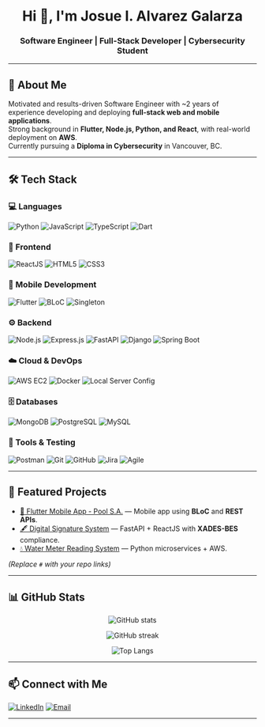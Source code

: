 <!-- Banner o título -->
<h1 align="center">Hi 👋, I'm Josue I. Alvarez Galarza</h1>
<h3 align="center">Software Engineer | Full-Stack Developer | Cybersecurity Student</h3>

---

## 🚀 About Me
Motivated and results-driven Software Engineer with ~2 years of experience developing and deploying **full-stack web and mobile applications**.  
Strong background in **Flutter, Node.js, Python, and React**, with real-world deployment on **AWS**.  
Currently pursuing a **Diploma in Cybersecurity** in Vancouver, BC.

---

## 🛠️ Tech Stack

### 💻 Languages
![Python](https://img.shields.io/badge/Python-3776AB?style=for-the-badge&logo=python&logoColor=white)
![JavaScript](https://img.shields.io/badge/JavaScript-F7DF1E?style=for-the-badge&logo=javascript&logoColor=black)
![TypeScript](https://img.shields.io/badge/TypeScript-3178C6?style=for-the-badge&logo=typescript&logoColor=white)
![Dart](https://img.shields.io/badge/Dart-0175C2?style=for-the-badge&logo=dart&logoColor=white)

### 🎨 Frontend
![ReactJS](https://img.shields.io/badge/React-61DAFB?style=for-the-badge&logo=react&logoColor=black)
![HTML5](https://img.shields.io/badge/HTML5-E34F26?style=for-the-badge&logo=html5&logoColor=white)
![CSS3](https://img.shields.io/badge/CSS3-1572B6?style=for-the-badge&logo=css3&logoColor=white)

### 📱 Mobile Development
![Flutter](https://img.shields.io/badge/Flutter-02569B?style=for-the-badge&logo=flutter&logoColor=white)
![BLoC](https://img.shields.io/badge/BLoC-01579B?style=for-the-badge&logo=flutter&logoColor=white)
![Singleton](https://img.shields.io/badge/Singleton-FF6F00?style=for-the-badge&logo=flutter&logoColor=white)

### ⚙️ Backend
![Node.js](https://img.shields.io/badge/Node.js-339933?style=for-the-badge&logo=nodedotjs&logoColor=white)
![Express.js](https://img.shields.io/badge/Express.js-000000?style=for-the-badge&logo=express&logoColor=white)
![FastAPI](https://img.shields.io/badge/FastAPI-009688?style=for-the-badge&logo=fastapi&logoColor=white)
![Django](https://img.shields.io/badge/Django-092E20?style=for-the-badge&logo=django&logoColor=white)
![Spring Boot](https://img.shields.io/badge/Spring%20Boot-6DB33F?style=for-the-badge&logo=springboot&logoColor=white)

### ☁️ Cloud & DevOps
![AWS EC2](https://img.shields.io/badge/AWS%20EC2-FF9900?style=for-the-badge&logo=amazonaws&logoColor=white)
![Docker](https://img.shields.io/badge/Docker-2496ED?style=for-the-badge&logo=docker&logoColor=white)
![Local Server Config](https://img.shields.io/badge/Local%20Server%20Config-000000?style=for-the-badge&logo=linux&logoColor=white)

### 🗄️ Databases
![MongoDB](https://img.shields.io/badge/MongoDB-47A248?style=for-the-badge&logo=mongodb&logoColor=white)
![PostgreSQL](https://img.shields.io/badge/PostgreSQL-316192?style=for-the-badge&logo=postgresql&logoColor=white)
![MySQL](https://img.shields.io/badge/MySQL-4479A1?style=for-the-badge&logo=mysql&logoColor=white)

### 🧪 Tools & Testing
![Postman](https://img.shields.io/badge/Postman-FF6C37?style=for-the-badge&logo=postman&logoColor=white)
![Git](https://img.shields.io/badge/Git-F05032?style=for-the-badge&logo=git&logoColor=white)
![GitHub](https://img.shields.io/badge/GitHub-181717?style=for-the-badge&logo=github&logoColor=white)
![Jira](https://img.shields.io/badge/Jira-0052CC?style=for-the-badge&logo=jira&logoColor=white)
![Agile](https://img.shields.io/badge/Agile%20(Scrum%2FKanban)-29B6F6?style=for-the-badge&logo=agile&logoColor=white)

---

## 📂 Featured Projects
- [📱 Flutter Mobile App - Pool S.A.](#) — Mobile app using **BLoC** and **REST APIs**.
- [🖋 Digital Signature System](#) — FastAPI + ReactJS with **XADES-BES** compliance.
- [💧 Water Meter Reading System](#) — Python microservices + AWS.

*(Replace `#` with your repo links)*

---

## 📊 GitHub Stats
<p align="center">
  <img src="https://github-readme-stats.vercel.app/api?username=MgkJosue&show_icons=true&theme=tokyonight" alt="GitHub stats" />
</p>
<p align="center">
  <img src="https://github-readme-streak-stats.herokuapp.com/?user=MgkJosue&theme=tokyonight" alt="GitHub streak" />
</p>
<p align="center">
  <img src="https://github-readme-stats.vercel.app/api/top-langs/?username=MgkJosue&layout=compact&theme=tokyonight" alt="Top Langs" />
</p>

---

## 📫 Connect with Me
[![LinkedIn](https://img.shields.io/badge/LinkedIn-0077B5?style=for-the-badge&logo=linkedin&logoColor=white)](https://linkedin.com/in/josue-alvarez)
[![Email](https://img.shields.io/badge/Email-josue.alvarez9%40hotmail.com-red?style=for-the-badge&logo=gmail&logoColor=white)](mailto:josue.alvarez9@hotmail.com)

---
